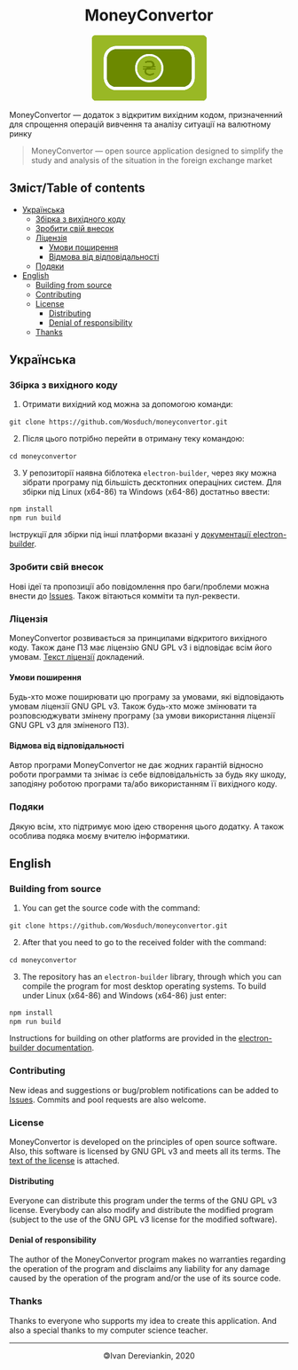 <h1 align="center">MoneyConvertor</h1>
<p align="center">
  <img src="./img/sand-money.png" />
</p>

MoneyConvertor — додаток з відкритим вихідним кодом, призначенний для спрощення операцій вивчення та аналізу ситуації на валютному ринку
> MoneyConvertor — open source application designed to simplify the study and analysis of the situation in the foreign exchange market
## Зміст/Table of contents
* [Українська](#українська)
  * [Збірка з вихідного коду](#збірка-з-вихідного-коду)
  * [Зробити свій внесок](#зробити-свій-внесок)
  * [Ліцензія](#ліцензія)
    * [Умови поширення](#умови-поширення)
    * [Відмова від відповідальності](#відмова-від-відповідальності)
  * [Подяки](#подяки)
* [English](#english)
  * [Building from source](#building-from-source)
  * [Contributing](#contributing)
  * [License](#license)
    * [Distributing](#distributing)
    * [Denial of responsibility](denial-of-responsibility)
   * [Thanks](#thanks)
## Українська
### Збірка з вихідного коду

1. Отримати вихідний код можна за допомогою команди:

`git clone https://github.com/Wosduch/moneyconvertor.git`

2. Після цього потрібно перейти в отриману теку командою:

`cd moneyconvertor`

3. У репозиторії наявна біблотека `electron-builder`, через яку можна зібрати програму під більшість десктопних операціних систем. Для збірки під Linux (x64-86) та Windows (x64-86) достатньо ввести:

```
npm install
npm run build
```

Інструкції для збірки під інші платформи вказані у [документації electron-builder](https://www.electron.build/cli).

### Зробити свій внесок

Нові ідеї та пропозиції або повідомлення про баги/проблеми можна внести до [Issues](https://github.com/Wosduch/moneyconvertor/issues). Також вітаються комміти та пул-реквести.

### Ліцензія

MoneyConvertor розвивається за принципами відкритого вихідного коду. Також дане ПЗ має ліцензію GNU GPL v3 і відповідає всім його умовам. [Текст ліцензії](https://github.com/Wosduch/moneyconvertor/blob/master/LICENSE) докладений.

#### Умови поширення

Будь-хто може поширювати цю програму за умовами, які відповідають умовам ліцензії GNU GPL v3. Також будь-хто може змінювати та розповсюджувати змінену програму (за умови використання ліцензії GNU GPL v3 для зміненого ПЗ).

#### Відмова від відповідальності

Автор програми MoneyConvertor не дає жодних гарантій відносно роботи программи та знімає із себе відповідальність за будь яку шкоду, заподіяну роботою програми та/або використанням її вихідного коду.

### Подяки

Дякую всім, хто підтримує мою ідею створення цього додатку. А також особлива подяка моєму вчителю інформатики.

## English
### Building from source

1. You can get the source code with the command:

`git clone https://github.com/Wosduch/moneyconvertor.git`

2. After that you need to go to the received folder with the command:

`cd moneyconvertor`

3. The repository has an `electron-builder` library, through which you can compile the program for most desktop operating systems. To build under Linux (x64-86) and Windows (x64-86) just enter:

```
npm install
npm run build
```

Instructions for building on other platforms are provided in the [electron-builder documentation](https://www.electron.build/cli).

### Contributing

New ideas and suggestions or bug/problem notifications can be added to [Issues](https://github.com/Wosduch/moneyconvertor/issues). Commits and pool requests are also welcome.

### License

MoneyConvertor is developed on the principles of open source software. Also, this software is licensed by GNU GPL v3 and meets all its terms. The [text of the license](https://github.com/Wosduch/moneyconvertor/blob/master/LICENSE) is attached.

#### Distributing

Everyone can distribute this program under the terms of the GNU GPL v3 license. Everybody can also modify and distribute the modified program (subject to the use of the GNU GPL v3 license for the modified software).

#### Denial of responsibility

The author of the MoneyConvertor program makes no warranties regarding the operation of the program and disclaims any liability for any damage caused by the operation of the program and/or the use of its source code.

### Thanks

Thanks to everyone who supports my idea to create this application. And also a special thanks to my computer science teacher.


***
<p align="center">🄯Ivan Dereviankin, 2020</p>
